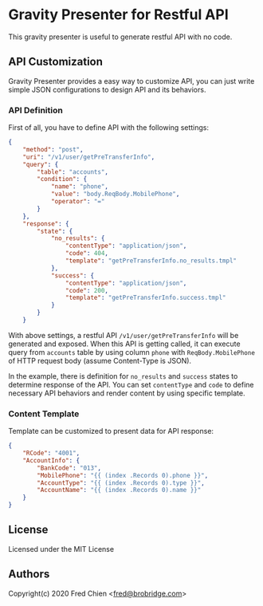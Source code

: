 # Gravity Presenter for Restful API

This gravity presenter is useful to generate restful API with no code.

## API Customization

Gravity Presenter provides a easy way to customize API, you can just write simple JSON configurations to design API and its behaviors.

### API Definition

First of all, you have to define API with the following settings:

```json
{
	"method": "post",
	"uri": "/v1/user/getPreTransferInfo",
	"query": {
		"table": "accounts",
		"condition": {
			"name": "phone",
			"value": "body.ReqBody.MobilePhone",
			"operator": "="
		}
	},
	"response": {
		"state": {
			"no_results": {
				"contentType": "application/json",
				"code": 404,
				"template": "getPreTransferInfo.no_results.tmpl"
			},
			"success": {
				"contentType": "application/json",
				"code": 200,
				"template": "getPreTransferInfo.success.tmpl"
			}
		}
	}
```

With above settings, a restful API `/v1/user/getPreTransferInfo` will be generated and exposed. When this API is getting called, it can execute query from `accounts` table by using column `phone` with `ReqBody.MobilePhone` of HTTP request body (assume Content-Type is JSON).

In the example, there is definition for `no_results` and `success` states to determine response of the API. You can set `contentType` and `code` to define necessary API behaviors and render content by using specific template.

### Content Template

Template can be customized to present data for API response:

```json
{
	"RCode": "4001",
	"AccountInfo": {
		"BankCode": "013",
		"MobilePhone": "{{ (index .Records 0).phone }}",
		"AccountType": "{{ (index .Records 0).type }}",
		"AccountName": "{{ (index .Records 0).name }}"
	}
}
```

## License

Licensed under the MIT License

## Authors

Copyright(c) 2020 Fred Chien <<fred@brobridge.com>>

